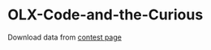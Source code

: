 # OLX-Code-and-the-Curious


Download data from [contest page](https://www.hackerrank.com/contests/code-and-the-curious/challenges)


